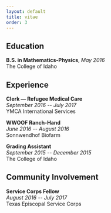 ```yaml
---
layout: default
title: vitae
order: 3
---
```

## Education

**B.S. in Mathematics-Physics**, _May 2016_ <br>
The College of Idaho <br> 

## Experience

**Clerk — Refugee Medical Care** <br>
_September 2016 -- July 2017_ <br>
YMCA International Services <br>

**WWOOF Ranch-Hand** <br>
_June 2016 -- August 2016_<br>
Sonnwendhof Biofarm<br>

**Grading Assistant** <br>
_September 2015 -- December 2015_ <br>
The College of Idaho <br>

## Community Involvement

**Service Corps Fellow**<br>
_August 2016 -- July 2017_<br>
Texas Episcopal Service Corps

